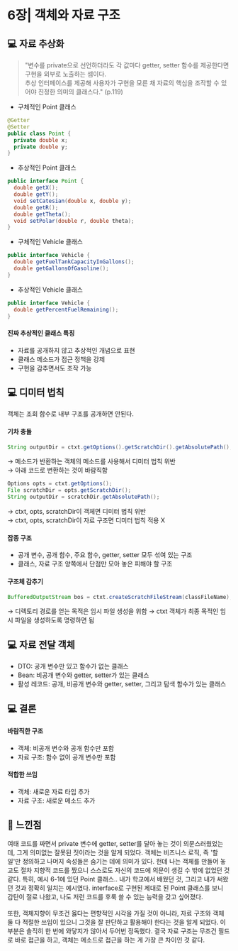 # 6장| 객체와 자료 구조

## 💻 자료 추상화

> "변수를 private으로 선언하더라도 각 값마다 getter, setter 함수를 제공한다면 구현을 외부로 노출하는 셈이다.<br>추상 인터페이스를 제공해 사용자가 구현을 모른 채 자료의 핵심을 조작할 수 있어야 진정한 의미의 클래스다." (p.119)

* 구체적인 Point 클래스
```java
@Getter
@Setter
public class Point {
  private double x;
  private double y;
}
```

* 추상적인 Point 클래스
```java
public interface Point {
  double getX();
  double getY();
  void setCatesian(double x, double y);
  double getR();
  double getTheta();
  void setPolar(double r, double theta);
}
```

* 구체적인 Vehicle 클래스
```java
public interface Vehicle {
  double getFuelTankCapacityInGallons();
  double getGallonsOfGasoline();
}
```

* 추상적인 Vehicle 클래스
```java
public interface Vehicle {
  double getPercentFuelRemaining();
}
```

#### 진짜 추상적인 클래스 특징
- 자료를 공개하지 않고 추상적인 개념으로 표현
- 클래스 메소드가 접근 정책을 강제
- 구현을 감추면서도 조작 가능

## 💻 디미터 법칙
객체는 조회 함수로 내부 구조를 공개하면 안된다.

#### 기차 충돌

```java
String outputDir = ctxt.getOptions().getScratchDir().getAbsolutePath();
```
→ 메소드가 반환하는 객체의 메소드를 사용해서 디미터 법칙 위반<br>
→ 아래 코드로 변환하는 것이 바람직함

```java
Options opts = ctxt.getOptions();
File scratchDir = opts.getScratchDir();
String outputDir = scratchDir.getAbsolutePath();
```
→ ctxt, opts, scratchDir이 객체면 디미터 법칙 위반<br>
→ ctxt, opts, scratchDir이 자료 구조면 디미터 법칙 적용 X<br>

#### 잡종 구조

* 공개 변수, 공개 함수, 주요 함수, getter, setter 모두 섞여 있는 구조
* 클래스, 자료 구조 양쪽에서 단점만 모아 놓은 피해야 할 구조

#### 구조체 감추기

```java
BufferedOutputStream bos = ctxt.createScratchFileStream(classFileName);
```
→ 디렉토리 경로를 얻는 목적은 임시 파일 생성을 위함
→ ctxt 객체가 최종 목적인 임시 파일을 생성하도록 명령하면 됨

## 💻 자료 전달 객체

* DTO: 공개 변수만 있고 함수가 없는 클래스
* Bean: 비공개 변수와 getter, setter가 있는 클래스
* 활성 레코드: 공개, 비공개 변수와 getter, setter, 그리고 탐색 함수가 있는 클래스

## 💻 결론

#### 바람직한 구조
* 객체: 비공개 변수와 공개 함수만 포함
* 자료 구조: 함수 없이 공개 변수만 포함

#### 적합한 쓰임
* 객체: 새로운 자료 타입 추가
* 자료 구조: 새로운 메소드 추가

## 📝 느낀점

여태 코드를 짜면서 private 변수에 getter, setter를 달아 놓는 것이 의문스러웠었는데, 그게 의미없는 잘못된 짓이라는 것을 알게 되었다. 객체는 비즈니스 로직, 즉 '할 일'만 정의하고 나머지 속성들은 숨기는 데에 의미가 있다. 헌데 나는 객체를 만들어 놓고도 절차 지향적 코드를 짰으니 스스로도 자신의 코드에 의문이 생길 수 밖에 없었던 것 같다. 특히, 예시 6-1에 있던 Point 클래스.. 내가 학교에서 배웠던 것, 그리고 내가 써왔던 것과 정확히 일치는 예시였다. interface로 구현된 제대로 된 Point 클래스를 보니 감탄이 절로 나왔고, 나도 저런 코드를 후룩 쓸 수 있는 능력을 갖고 싶어졌다.<br><br>
또한, 객체지향이 무조건 옳다는 편향적인 시각을 가질 것이 아니라, 자료 구조와 객체 둘 다 적절한 쓰임이 있으니 그것을 잘 판단하고 활용해야 한다는 것을 알게 되었다. 이 부분은 솔직히 한 번에 와닿지가 않아서 두어번 정독했다. 결국 자료 구조는 무조건 필드로 바로 접근을 하고, 객체는 메소드로 접근을 하는 게 가장 큰 차이인 것 같다.<br><br>
